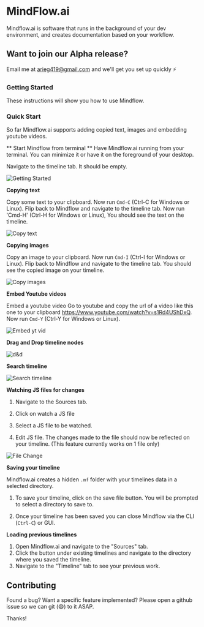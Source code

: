 # MindFlow.ai
Mindflow.ai is software that runs in the background of your dev environment, and creates documentation based on your workflow.

## Want to join our Alpha release?
Email me at arieg419@gmail.com and we'll get you set up quickly :zap:

### Getting Started

These instructions will show you how to use Mindflow.

### Quick Start

So far Mindflow.ai supports adding copied text, images and embedding youtube videos.

** Start Mindflow from terminal ** Have Mindflow.ai running from your terminal. You can minimize it or have it on the foreground of your desktop.

Navigate to the timeline tab. It should be empty.

![Getting Started](https://github.com/Arieg419/MindFlowElectron/blob/master/assets/img/mindflow_intro.gif "Get started")

**Copying text**

Copy some text to your clipboard. Now run `Cmd-C` (Ctrl-C for Windows or Linux). Flip back to Mindflow and navigate to the timeline tab.
Now run 'Cmd-H' (Ctrl-H for Windows or Linux), You should see the text on the timeline.

![Copy text](https://github.com/Arieg419/MindFlowElectron/blob/master/assets/img/mindflow_copytext.gif "Copy text")


**Copying images**

Copy an image to your clipboard. Now run `Cmd-I` (Ctrl-I for Windows or Linux). Flip back to Mindflow and navigate to the timeline tab. You should see the copied image on your timeline.

![Copy images](https://github.com/Arieg419/MindFlowElectron/blob/master/assets/img/mindflow_copyimage.gif "Get started")

**Embed Youtube videos**

Embed a youtube video Go to youtube and copy the url of a video like this one to your clipboard https://www.youtube.com/watch?v=s1Rd4UShDxQ. Now run `Cmd-Y` (Ctrl-Y for Windows or Linux).

![Embed yt vid](https://github.com/Arieg419/MindFlowElectron/blob/master/assets/img/mindflow_video.gif "Get started")

**Drag and Drop timeline nodes**

![d&d](https://github.com/Arieg419/MindFlowElectron/blob/master/assets/img/mindflow_dragAndDrop.gif "Get started")

**Search timeline**

![Search timeline](https://github.com/Arieg419/MindFlowElectron/blob/master/assets/img/mindflow_search.gif "Search timeline")


**Watching JS files for changes**

1. Navigate to the Sources tab.

2. Click on watch a JS file

3. Select a JS file to be watched.

4. Edit JS file. The changes made to the file should now be reflected on your timeline.
(This feature currently works on 1 file only)

![File Change](https://github.com/Arieg419/MindFlowElectron/blob/master/assets/img/mindflow_code_snippet.gif "File Change")

**Saving your timeline**

Mindflow.ai creates a hidden `.mf` folder with your timelines data in a selected directory.

1. To save your timeline, click on the save file button. You will be prompted to select a directory to save to.

2. Once your timeline has been saved you can close Mindflow via the CLI (`Ctrl-C`) or GUI.

**Loading previous timelines**
 1. Open Mindflow.ai and navigate to the "Sources" tab.
 2. Click the button under existing timelines and navigate to the directory where you saved the timeline.
 3. Navigate to the "Timeline" tab to see your previous work.

## Contributing

Found a bug? Want a specific feature implemented? Please open a github issue so we can git (😄) to it ASAP.

Thanks!
